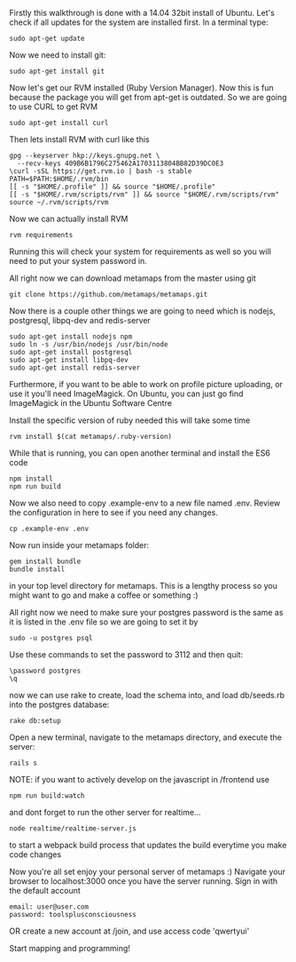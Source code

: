 Firstly this walkthrough is done with a 14.04 32bit install of Ubuntu.
Let's check if all updates for the system are installed first. In a
terminal type:

    sudo apt-get update

Now we need to install git:

    sudo apt-get install git

Now let's get our RVM installed (Ruby Version Manager). Now this is fun
because the package you will get from apt-get is outdated. So we are going
to use CURL to get RVM

    sudo apt-get install curl

Then lets install RVM with curl like this

    gpg --keyserver hkp://keys.gnupg.net \
      --recv-keys 409B6B1796C275462A1703113804BB82D39DC0E3
    \curl -sSL https://get.rvm.io | bash -s stable
    PATH=$PATH:$HOME/.rvm/bin
    [[ -s "$HOME/.profile" ]] && source "$HOME/.profile"
    [[ -s "$HOME/.rvm/scripts/rvm" ]] && source "$HOME/.rvm/scripts/rvm"
    source ~/.rvm/scripts/rvm

Now we can actually install RVM

    rvm requirements

Running this will check your system for requirements as well so you will need to put your system password in.

All right now we can download metamaps from the master using git

    git clone https://github.com/metamaps/metamaps.git

Now there is a couple other things we are going to need which is nodejs, postgresql, libpq-dev and redis-server

    sudo apt-get install nodejs npm
    sudo ln -s /usr/bin/nodejs /usr/bin/node
    sudo apt-get install postgresql
    sudo apt-get install libpq-dev
    sudo apt-get install redis-server

Furthermore, if you want to be able to work on profile picture uploading,
or use it you'll need ImageMagick. On Ubuntu, you can just go find
ImageMagick in the Ubuntu Software Centre

Install the specific version of ruby needed this will take some time

    rvm install $(cat metamaps/.ruby-version)

While that is running, you can open another terminal and install the ES6 code

    npm install
    npm run build

Now we also need to copy .example-env to a new file named .env. Review the
configuration in here to see if you need any changes.

    cp .example-env .env

Now run inside your metamaps folder:

    gem install bundle
    bundle install

in your top level directory for metamaps. This is a lengthy process so you might want to go and make a coffee or something :)

All right now we need to make sure your postgres password is the same as
it is listed in the .env file so we are going to set it by

    sudo -u postgres psql

Use these commands to set the password to 3112 and then quit:

    \password postgres
    \q

now we can use rake to create, load the schema into, and load db/seeds.rb
into the postgres database:

    rake db:setup

Open a new terminal, navigate to the metamaps directory, and execute the
server: 
    
    rails s
    
NOTE: if you want to actively develop on the javascript in /frontend use

    npm run build:watch

and dont forget to run the other server for realtime...

    node realtime/realtime-server.js
to start a webpack build process that updates the build everytime you make code changes

Now you're all set enjoy your personal server of metamaps :) Navigate your browser to localhost:3000 once you have the server running. Sign in with the default account

    email: user@user.com
    password: toolsplusconsciousness

OR create a new account at /join, and use access code 'qwertyui'

Start mapping and programming!
